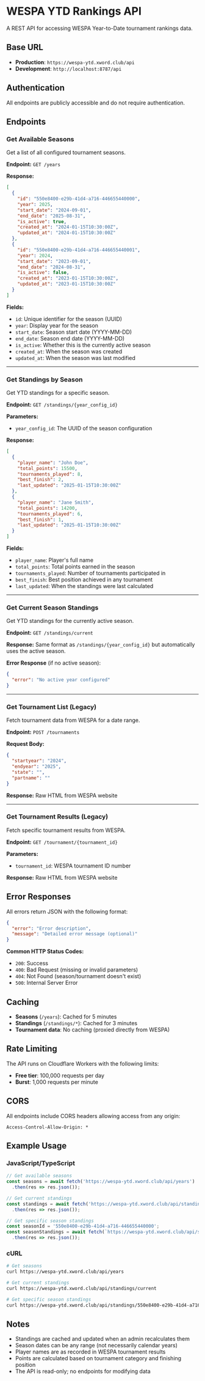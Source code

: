 # WESPA YTD Rankings API

A REST API for accessing WESPA Year-to-Date tournament rankings data.

## Base URL

- **Production**: `https://wespa-ytd.xword.club/api`
- **Development**: `http://localhost:8787/api`

## Authentication

All endpoints are publicly accessible and do not require authentication.

## Endpoints

### Get Available Seasons

Get a list of all configured tournament seasons.

**Endpoint:** `GET /years`

**Response:**
```json
[
  {
    "id": "550e8400-e29b-41d4-a716-446655440000",
    "year": 2025,
    "start_date": "2024-09-01",
    "end_date": "2025-08-31",
    "is_active": true,
    "created_at": "2024-01-15T10:30:00Z",
    "updated_at": "2024-01-15T10:30:00Z"
  },
  {
    "id": "550e8400-e29b-41d4-a716-446655440001",
    "year": 2024,
    "start_date": "2023-09-01",
    "end_date": "2024-08-31",
    "is_active": false,
    "created_at": "2023-01-15T10:30:00Z",
    "updated_at": "2023-01-15T10:30:00Z"
  }
]
```

**Fields:**
- `id`: Unique identifier for the season (UUID)
- `year`: Display year for the season
- `start_date`: Season start date (YYYY-MM-DD)
- `end_date`: Season end date (YYYY-MM-DD)
- `is_active`: Whether this is the currently active season
- `created_at`: When the season was created
- `updated_at`: When the season was last modified

---

### Get Standings by Season

Get YTD standings for a specific season.

**Endpoint:** `GET /standings/{year_config_id}`

**Parameters:**
- `year_config_id`: The UUID of the season configuration

**Response:**
```json
[
  {
    "player_name": "John Doe",
    "total_points": 15500,
    "tournaments_played": 8,
    "best_finish": 2,
    "last_updated": "2025-01-15T10:30:00Z"
  },
  {
    "player_name": "Jane Smith",
    "total_points": 14200,
    "tournaments_played": 6,
    "best_finish": 1,
    "last_updated": "2025-01-15T10:30:00Z"
  }
]
```

**Fields:**
- `player_name`: Player's full name
- `total_points`: Total points earned in the season
- `tournaments_played`: Number of tournaments participated in
- `best_finish`: Best position achieved in any tournament
- `last_updated`: When the standings were last calculated

---

### Get Current Season Standings

Get YTD standings for the currently active season.

**Endpoint:** `GET /standings/current`

**Response:** Same format as `/standings/{year_config_id}` but automatically uses the active season.

**Error Response** (if no active season):
```json
{
  "error": "No active year configured"
}
```

---

### Get Tournament List (Legacy)

Fetch tournament data from WESPA for a date range.

**Endpoint:** `POST /tournaments`

**Request Body:**
```json
{
  "startyear": "2024",
  "endyear": "2025",
  "state": "",
  "partname": ""
}
```

**Response:** Raw HTML from WESPA website

---

### Get Tournament Results (Legacy)

Fetch specific tournament results from WESPA.

**Endpoint:** `GET /tournament/{tournament_id}`

**Parameters:**
- `tournament_id`: WESPA tournament ID number

**Response:** Raw HTML from WESPA website

## Error Responses

All errors return JSON with the following format:

```json
{
  "error": "Error description",
  "message": "Detailed error message (optional)"
}
```

**Common HTTP Status Codes:**
- `200`: Success
- `400`: Bad Request (missing or invalid parameters)
- `404`: Not Found (season/tournament doesn't exist)
- `500`: Internal Server Error

## Caching

- **Seasons** (`/years`): Cached for 5 minutes
- **Standings** (`/standings/*`): Cached for 3 minutes
- **Tournament data**: No caching (proxied directly from WESPA)

## Rate Limiting

The API runs on Cloudflare Workers with the following limits:
- **Free tier**: 100,000 requests per day
- **Burst**: 1,000 requests per minute

## CORS

All endpoints include CORS headers allowing access from any origin:
```
Access-Control-Allow-Origin: *
```

## Example Usage

### JavaScript/TypeScript

```javascript
// Get available seasons
const seasons = await fetch('https://wespa-ytd.xword.club/api/years')
  .then(res => res.json());

// Get current standings
const standings = await fetch('https://wespa-ytd.xword.club/api/standings/current')
  .then(res => res.json());

// Get specific season standings
const seasonId = '550e8400-e29b-41d4-a716-446655440000';
const seasonStandings = await fetch(`https://wespa-ytd.xword.club/api/standings/${seasonId}`)
  .then(res => res.json());
```

### cURL

```bash
# Get seasons
curl https://wespa-ytd.xword.club/api/years

# Get current standings
curl https://wespa-ytd.xword.club/api/standings/current

# Get specific season standings
curl https://wespa-ytd.xword.club/api/standings/550e8400-e29b-41d4-a716-446655440000
```

## Notes

- Standings are cached and updated when an admin recalculates them
- Season dates can be any range (not necessarily calendar years)
- Player names are as recorded in WESPA tournament results
- Points are calculated based on tournament category and finishing position
- The API is read-only; no endpoints for modifying data